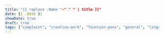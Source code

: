 ```yaml
---
title: "{{ replace .Name "-" " " | title }}"
date: {{ .Date }}
showDate: true
draft: true
tags: ["complaint", "creative-work", "fountain-pens", "general", "linguistics", "music", "new-horizons", "notebooks", "programming", "project", "rant", "review", "rust", "shower-thought", "society", "stationery", "story", "technology", "university", "user-experience", "user-interface", "work", "writing"]
---
```

